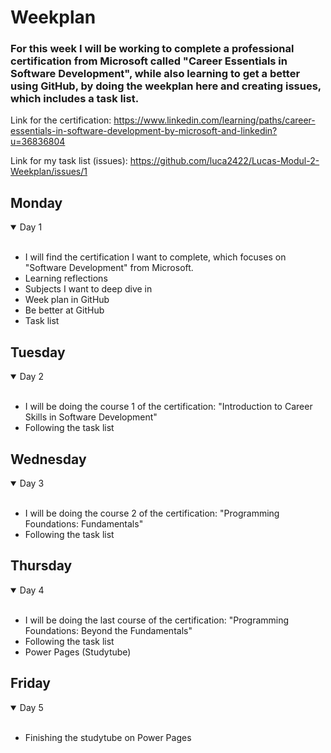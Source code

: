 # Weekplan

### For this week I will be working to complete a professional certification from Microsoft called "Career Essentials in Software Development", while also learning to get a better using GitHub, by doing the weekplan here and creating issues, which includes a task list. 

Link for the certification: https://www.linkedin.com/learning/paths/career-essentials-in-software-development-by-microsoft-and-linkedin?u=36836804

Link for my task list (issues): https://github.com/luca2422/Lucas-Modul-2-Weekplan/issues/1

## Monday

<details open>
<summary> Day 1 </summary>
<br>
  
- I will find the certification I want to complete, which focuses on "Software Development" from Microsoft.
- Learning reflections
- Subjects I want to deep dive in
- Week plan in GitHub
- Be better at GitHub
- Task list
</details>

## Tuesday

<details open>
<summary> Day 2 </summary>
<br>

- I will be doing the course 1 of the certification: "Introduction to Career Skills in Software Development"
- Following the task list 

</details>

## Wednesday

<details open>
<summary> Day 3 </summary>
<br>

- I will be doing the course 2 of the certification: "Programming Foundations: Fundamentals"
- Following the task list 

</details>

## Thursday

<details open>
<summary> Day 4 </summary>
<br>

- I will be doing the last course of the certification: "Programming Foundations: Beyond the Fundamentals"
- Following the task list
- Power Pages (Studytube)

</details>

## Friday
<details open>
<summary> Day 5 </summary>
<br>
  
- Finishing the studytube on Power Pages
</details>
